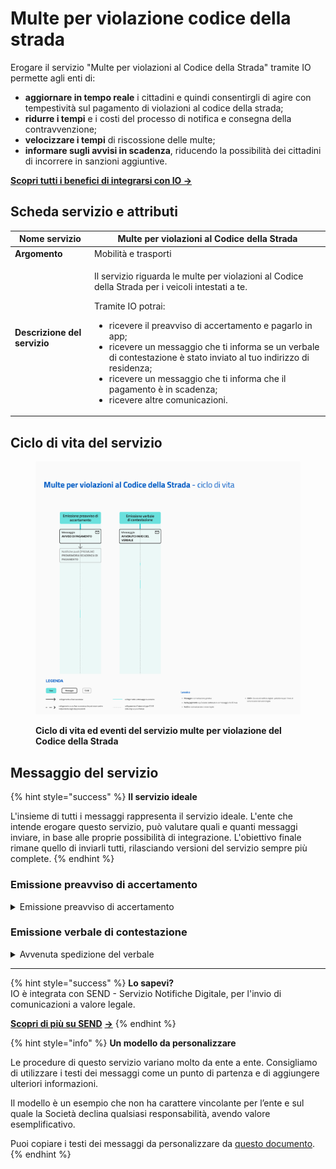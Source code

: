 # Multe per violazione codice della strada

Erogare il servizio "Multe per violazioni al Codice della Strada" tramite IO permette agli enti di:

* **aggiornare in tempo reale** i cittadini e quindi consentirgli di agire con tempestività sul pagamento di violazioni al codice della strada;
* **ridurre i tempi** e i costi del processo di notifica e consegna della contravvenzione;
* **velocizzare i tempi** di riscossione delle multe;
* **informare sugli avvisi in scadenza**, riducendo la possibilità dei cittadini di incorrere in sanzioni aggiuntive.

[**Scopri tutti i benefici di integrarsi con IO →**  ](../../cose-io-e-qual-e-il-suo-obiettivo.md#perche-integrarsi-con-io)

## Scheda servizio e attributi

| **Nome servizio**            | Multe per violazioni al Codice della Strada                                                                                                                                                                                                                                                                                                                                                                                                                     |
| ---------------------------- | --------------------------------------------------------------------------------------------------------------------------------------------------------------------------------------------------------------------------------------------------------------------------------------------------------------------------------------------------------------------------------------------------------------------------------------------------------------- |
| **Argomento**                | Mobilità e trasporti                                                                                                                                                                                                                                                                                                                                                                                                                                            |
| **Descrizione del servizio** | <p>Il servizio riguarda le multe per violazioni al Codice della Strada per i veicoli intestati a te.</p><p></p><p>Tramite IO potrai:</p><ul><li>ricevere il preavviso di accertamento e pagarlo in app;</li><li>ricevere un messaggio che ti informa se un verbale di contestazione è stato inviato al tuo indirizzo di residenza;</li><li>ricevere un messaggio che ti informa che il pagamento è in scadenza;</li><li>ricevere altre comunicazioni.</li></ul> |

## **Ciclo di vita del servizio**

<figure><img src="../../.gitbook/assets/Multe-x.png" alt=""><figcaption><p><strong>Ciclo di vita ed eventi del servizio multe per violazione del Codice della Strada</strong></p></figcaption></figure>

## Messaggio del servizio

{% hint style="success" %}
**Il servizio ideale**

L'insieme di tutti i messaggi rappresenta il servizio ideale. L'ente che intende erogare questo servizio, può valutare quali e quanti messaggi inviare, in base alle proprie possibilità di integrazione. L'obiettivo finale rimane quello di inviarli tutti, rilasciando versioni del servizio sempre più complete.
{% endhint %}

### Emissione preavviso di accertamento

<details>

<summary>Emissione preavviso di accertamento</summary>

:sparkles: <mark style="color:blue;">**Messaggio Premium**</mark> — Se hai un contratto Premium, ti consigliamo di configurare questo messaggio con promemoria Premium: i destinatari verranno avvisati dell‘avvicinarsi della scadenza tramite notifica push.

***

**🖋 Titolo del messaggio:** Preavviso di accertamento

🗒 **Testo del messaggio**: Il \<gg/mm/aaaa> alle \<hh:mm> in \<indirizzo>, la persona alla guida del veicolo targato \<numero targa> ha commesso queste violazioni:

**• \<tipologia di violazione> - art. \<numero>**

**Accertamento numero**: \<numero accertamento>

\[Vedi accertamento]\(URL)

**Da pagare**: <00,00> €, già scontato del 30% se paghi entro il \<gg/mm/aaaa>

**Cosa succede se non pago entro il \<gg/mm/aa>?** Riceverai il verbale di contravvenzione in base a quanto previsto dal Codice della Strada e potranno essere addebitate le spese di notifica.&#x20;

In fase di pagamento, se previsto dall'ente, l'importo riportato nel messaggio potrebbe subire variazioni.

**🪄  Pulsante**: Vedi avviso

***

**Destinatari**: Tutti i cittadini residenti nell'area geografica di azione del servizio che hanno commesso una violazione del Codice della Strada

**Quando inviarlo**: Quando è stata commessa la violazione

**User story**: Come cittadino voglio ricevere comunicazione della violazione commessa

</details>

### Emissione verbale di contestazione

<details>

<summary>Avvenuta spedizione del verbale </summary>

**🖋 Titolo del messaggio:** Invio del verbale

🗒 **Testo del messaggio**: In base al Codice della Strada, ti abbiamo inviato il verbale di contestazione \<numero verbale>. Lo riceverai nei prossimi giorni.&#x20;

L’importo del verbale potrà comprendere spese di notifica. Per maggiori informazioni, visita \[questo sito]\(URL).

**🪄  Pulsante**: n/a

***

**Destinatari**: Tutti i cittadini che hanno ricevuto una contravvenzione e non l'hanno pagata

**Quando inviarlo**: Quando sono trascorsi i giorni previsti per pagare la contravvenzione in misura ridotta

**User story**: Come cittadino voglio ricevere comunicazione della violazione commessa

</details>

***

{% hint style="success" %}
**Lo sapevi?**\
IO è integrata con SEND - Servizio Notifiche Digitale, per l'invio di comunicazioni a valore legale.

[**Scopri di più su SEND**](https://www.pagopa.it/it/prodotti-e-servizi/piattaforma-notifiche-digitali) [**->**](https://www.pagopa.it/it/prodotti-e-servizi/piattaforma-notifiche-digitali)
{% endhint %}

{% hint style="info" %}
**Un modello da personalizzare**

Le procedure di questo servizio variano molto da ente a ente. Consigliamo di utilizzare i testi dei messaggi come un punto di partenza e di aggiungere ulteriori informazioni.&#x20;

Il modello è un esempio che non ha carattere vincolante per l’ente e sul quale la Società declina qualsiasi responsabilità, avendo valore esemplificativo.

Puoi copiare i testi dei messaggi da personalizzare da [questo documento](https://docs.google.com/spreadsheets/d/1UHvSOKM6SDvGh5tU2VRrLLOx7GNv-4TlVJKH\_PTthDQ/edit#gid=538647580).
{% endhint %}
